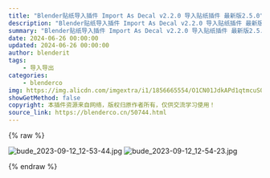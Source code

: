 ```yaml
---
title: "Blender贴纸导入插件 Import As Decal v2.2.0 导入贴纸插件 最新版2.5.0"
description: "Blender贴纸导入插件 Import As Decal v2.2.0 导入贴纸插件 最新版2.5.0"
summary: "Blender贴纸导入插件 Import As Decal v2.2.0 导入贴纸插件 最新版2.5.0"
date: 2024-06-26 00:00:00
updated: 2024-06-26 00:00:00
author: blenderit
tags: 
    - 导入导出
categories:
    - blenderco
img: https://img.alicdn.com/imgextra/i1/1856665554/O1CN01JdkAPd1qtmcuSQOEi_!!1856665554.jpg
showGetMethod: false
copyright: 本插件资源来自网络，版权归原作者所有，仅供交流学习使用！
source_link: https://blenderco.cn/50744.html
---
```


{% raw %}
<p><img class="aligncenter" src="https://img.alicdn.com/imgextra/i1/1856665554/O1CN01JdkAPd1qtmcuSQOEi_!!1856665554.jpg" alt="bude_2023-09-12_12-53-44.jpg"> <img class="aligncenter" src="https://img.alicdn.com/imgextra/i1/1856665554/O1CN0151Axm61qtmcumq0k0_!!1856665554.jpg" alt="bude_2023-09-12_12-54-23.jpg"></p>
<div style="display: none">blenderco</div>
{% endraw %}